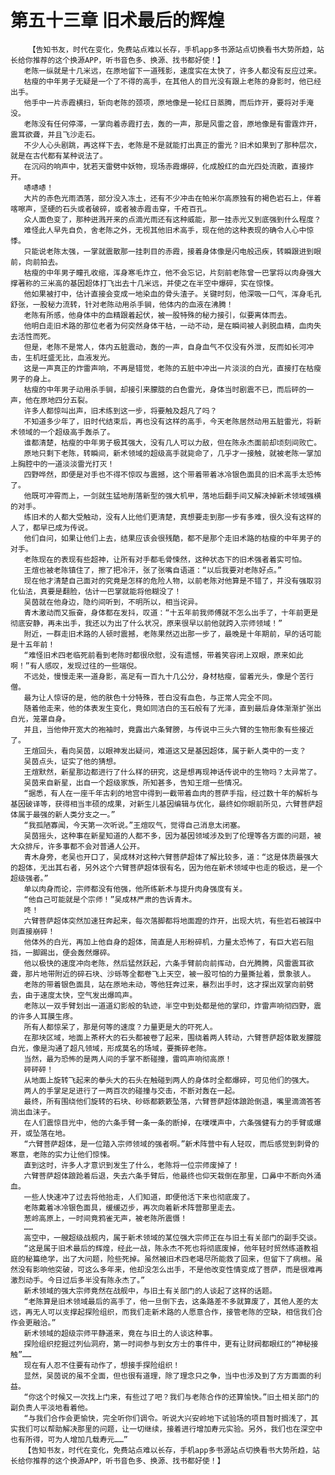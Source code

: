 # 第五十三章 旧术最后的辉煌
        【告知书友，时代在变化，免费站点难以长存，手机app多书源站点切换看书大势所趋，站长给你推荐的这个换源APP，听书音色多、换源、找书都好使！】
       老陈一纵就是十几米远，在原地留下一道残影，速度实在太快了，许多人都没有反应过来。
       枯瘦的中年男子无疑是一个了不得的高手，在其他人的目光没有跟上老陈的身影时，他已经出手。
       他手中一片赤霞横扫，斩向老陈的颈项，原地像是一轮红日蒸腾，而后炸开，要将对手淹没。
       老陈没有任何停滞，一掌向着赤霞打去，轰的一声，那是风雷之音，原地像是有雷霆炸开，震耳欲聋，并且飞沙走石。
       不少人心头剧跳，再这样下去，老陈是不是就能打出真正的雷光？旧术如果到了那种层次，就是在古代都有某种说法了。
       在沉闷的响声中，犹若天雷劈中妖物，现场赤霞爆碎，化成殷红的血光四处流散，直接炸开。
       哧哧哧！
       大片的赤色光雨洒落，部分没入冻土，还有不少冲击在帕米尔高原独有的褐色岩石上，伴着喀嚓声，坚硬的石头或者破碎，或者被赤霞击穿，千疮百孔。
       众人面色变了，那种迸溅开来的点滴光雨还有这种威能，那一挂赤光又到底强到什么程度？
       难怪此人早先自负，舍老陈之外，无视其他旧术高手，现在他的这种表现的确令人心中惊悸。
       只能说老陈太强，一掌就震散那一挂刺目的赤霞，接着身体像是闪电般迅疾，转瞬跟进到眼前，向前拍去。
       枯瘦的中年男子瞳孔收缩，浑身寒毛炸立，他不会忘记，片刻前老陈曾一巴掌将以肉身强大撑著称的三米高的基因超体打飞出去十几米远，并使之在半空中爆碎，实在惊悚。
       他如果被打中，估计直接会变成一地染血的骨头渣子。关键时刻，他深吸一口气，浑身毛孔舒张，一股秘力流转，针对老陈动用杀手锏，他体内的血液在沸腾！
       老陈有所感，他身体中的血精跟着起伏，被一股特殊的秘力接引，似要离体而去。
       他明白走旧术路的那位老者为何突然身体干枯，一动不动，是在瞬间被人剥脱血精，血肉失去活性而死。
       但是，老陈不是常人，体内五脏震动，轰的一声，自身血气不仅没有外泄，反而如长河冲击，生机旺盛无比，血液发光。
       这是一声真正的炸雷声响，不再是错觉，老陈的五脏中冲出一片淡淡的白光，直接打在枯瘦男子的身上。
       枯瘦的中年男子动用杀手锏，却接引来朦胧的白色雷光，身体当时剧震不已，而后砰的一声，他在原地四分五裂。
       许多人都惊叫出声，旧术练到这一步，将要触及超凡了吗？
       不知道多少年了，旧时代结束后，再也没有这样的高手，今天老陈居然动用五脏雷光，将新术领域的一个超级高手轰杀了。
       谁都清楚，枯瘦的中年男子极其强大，没有几人可以力敌，但在陈永杰面前却顷刻间败亡。
       原地只剩下老陈，转瞬间，新术领域的超级高手就毙命了，几乎才一接触，就被老陈一掌加上胸腔中的一道淡淡雷光打灭！
       四野哗然，即便是对手也不得不惊叹与震撼，这个带着带着冰冷银色面具的旧术高手太恐怖了。
       他既可冲霄而上，一剑就生猛地削落新型的强大机甲，落地后翻手间又解决掉新术领域强横的对手。
       练旧术的人都大受触动，没有人比他们更清楚，真想要走到那一步有多难，很久没有这样的人了，都早已成为传说。
       他们自问，如果让他们上去，结果应该会很残酷，都不是那个走旧术路的枯瘦的中年男子的对手。
       老陈现在的表现有些超神，让所有对手都毛骨悚然，这种状态下的旧术强者着实可怕。
       王煊也被老陈镇住了，擦了把冷汗，张了张嘴自语道：“以后我要对老陈好点。”
       现在他才清楚自己面对的究竟是怎样的危险人物，以前老陈对他算是不错了，并没有强取羽化仙法，真要是翻脸，估计一巴掌就能将他糊没了！
       吴茵就在他身边，隐约间听到，不明所以，相当诧异。
       青木激动而又振奋，身体都在发抖，叹道：“十五年前我师傅就不怎么出手了，十年前更是彻底安静，再未出手，我还以为出了什么状况，原来很早以前他就跨入宗师领域！”
       附近，一群走旧术路的人顿时震撼，老陈果然迈出那一步了，最晚是十年期前，早的话可能是十五年前！
       “难怪旧术四老临死前看到老陈时都很欣慰，没有遗憾，带着笑容闭上双眼，原来如此啊！”有人感叹，发现过往的一些端倪。
       不远处，慢慢走来一道身影，高足有一百九十几公分，身材枯瘦，留着光头，像是个苦行僧。
       最为让人惊讶的是，他的肤色十分特殊，苍白没有血色，与正常人完全不同。
       随着他走来，他的体表发生变化，竟如同洁白的玉石般有了光泽，直到最后身体渐渐扩张出白光，笼罩自身。
       并且，当他伸开宽大的袍袖时，竟露出六条臂膀，与传说中三头六臂的生物形象有些接近了。
       王煊回头，看向吴茵，以眼神发出疑问，难道这又是基因超体，属于新人类中的一支？
       吴茵点头，证实了他的猜想。
       王煊默然，新星那边都进行了什么样的研究，这是想再现神话传说中的生物吗？太异常了。
       吴茵来自新星，出自一个超级家族，所知甚多，告知王煊一些情况。
       “据悉，有人在一座千年古刹的地宫中得到一截带着血肉的菩萨手指，经过数十年的解析与基因破译等，获得相当丰硕的成果，对新生儿基因编辑与优化，最终如你眼前所见，六臂菩萨超体属于最强的新人类分支之一。”
       “我孤陋寡闻，今天第一次听说。”王煊叹气，觉得自己消息太闭塞。
       吴茵摇头，这种事在新星知道的人都不多，因为基因领域涉及到了伦理等各方面的问题，被大众排斥，许多事都不会对普通人公开。
       青木身旁，老吴也开口了，吴成林对这种六臂菩萨超体了解比较多，道：“这是体质最强大的超体，无出其右者，另外这个六臂菩萨超体很有名，因为他在新术领域中也走的极远，是一个超级强者。”
       单以肉身而论，宗师都没有他强，他所练新术与提升肉身强度有关。
       “他自己可能就是个宗师！”吴成林严肃的告诉青木。
       咚！
       六臂菩萨超体突然加速狂奔起来，每次落脚都将地面蹬的炸开，出现大坑，有些岩石被踩中则直接崩碎！
       他体外的白光，再加上他自身的超体，简直是人形粉碎机，力量太恐怖了，有巨大岩石阻挡，一脚踢出，便会轰然爆碎。
       他以极快的速度冲向老陈，然后猛然跃起，六条手臂前向前挥动，白光腾腾，风雷震耳欲聋，那片地带附近的碎石块、沙砾等全都卷飞上天空，被一股可怕的力量撕扯着，景象骇人。
       老陈的带着银色面具，站在原地未动，等他狂奔过来，暴烈出手时，这才探出双掌向前劈去，由于速度太快，空气发出爆鸣声。
       老陈以一双手臂划出一道道幻影般的轨迹，半空中到处都是他的掌印，炸雷声响彻四野，震的许多人耳膜生疼。
       所有人都惊呆了，那是何等的速度？力量更是大的吓死人。
       在那块区域，地面上茶杯大的石头都被卷了起来，围绕着两人转动，六臂菩萨超体散发朦胧白光，像是沟通了超凡领域，形成莫名的场域，要撕碎老陈。
       当然，最为恐怖的是两人间的手掌不断碰撞，雷鸣声响彻高原！
       砰砰砰！
       从地面上旋转飞起来的拳头大的石头在触碰到两人的身体时全都爆碎，可见他们的强大。
       两人的手掌足足进行了一两百次的碰撞与交击，不断对轰在一起。
       最终，所有围绕他们旋转的石块、砂砾都簌簌坠落，六臂菩萨超体踉跄倒退，嘴里滴滴答答淌出血沫子。
       在人们震惊目光中，他的六条手臂一条一条的断掉，在噗噗声中，六条强健有力的手臂或爆开，或坠落在地。
       “六臂菩萨超体，是一位踏入宗师领域的强者啊。”新术阵营中有人轻叹，而后感觉到刺骨的寒意，老陈的实力让他们惊悚。
       直到这时，许多人才意识到发生了什么，老陈将一位宗师废掉了！
       六臂菩萨超体踉跄着后退，失去六条手臂后，他最终也仰天栽倒在那里，口鼻中不断向外涌血。
       一些人快速冲了过去将他抬走，人们知道，即便他活下来也彻底废了。
       老陈戴着冰冷银色面具，缓缓迈步，再次向着新术阵营那里走去。
       葱岭高原上，一时间竟鸦雀无声，被老陈所震慑！
       ……
       高空中，一艘超级战舰内，属于新术领域的某位强大宗师正在与旧土有关部门的副手交谈。
       “这是属于旧术最后的辉煌，经此一战，陈永杰不死也将彻底废掉，他年轻时贸然练道教祖庭的秘篇绝学，出了大问题，险些死掉。虽然被旧术四老竭尽所能救了回来，但留下了病根。虽然没有影响他突破，可这么多年来，他却没怎么出手，不是他改变性情变成了菩萨，而是很难再激烈动手。今日过后多半没有陈永杰了。”
       新术领域的强大宗师竟然在战舰中，与旧土有关部门的人谈起了这样的话题。
       “老陈算是旧术领域最后的高手了，他一旦倒下去，这条路差不多就算废了，其他人差的太远，再无人可以支撑起探险组织，而我们走新术路的人愿意合作，接管老陈的空缺，相信我们合作会更融洽。”
       新术领域的超级宗师平静道来，竟在与旧土的人谈这种事。
       探险组织挖掘过列仙洞府，第一时间参与到女方士的事件中，更有让财阀都眼红的“神秘接触”……
       现在有人忍不住要有动作了，想接手探险组织！
       显然，吴茵说的虽不全面，但也很有道理，除了理念只之争，当中也涉及到了方方面面的利益。
       “你这个时候又一次找上门来，有些过了吧？我们与老陈合作的还算愉快。”旧土相关部门的副负责人平淡地看着他。
       “与我们合作会更愉快，完全听你们调令。听说大兴安岭地下试验场的项目暂时搁浅了，其实我们可以帮助解决那里的问题，让一切继续，接着进行增加寿元实验。另外，我们也在深空中也有所得，可为人增加几载寿元……”
       【告知书友，时代在变化，免费站点难以长存，手机app多书源站点切换看书大势所趋，站长给你推荐的这个换源APP，听书音色多、换源、找书都好使！】